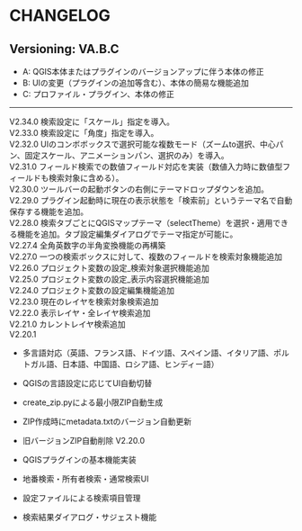 # CHANGELOG

## Versioning: VA.B.C
- A: QGIS本体またはプラグインのバージョンアップに伴う本体の修正
- B: UIの変更（プラグインの追加等含む）、本体の簡易な機能追加
- C: プロファイル・プラグイン、本体の修正

---
V2.34.0 検索設定に「スケール」指定を導入。  
V2.33.0 検索設定に「角度」指定を導入。  
V2.32.0 UIのコンボボックスで選択可能な複数モード（ズームto選択、中心パン、固定スケール、アニメーションパン、選択のみ）を導入。  
V2.31.0 フィールド検索での数値フィールド対応を実装（数値入力時に数値型フィールドも検索対象に含める）。  
V2.30.0 ツールバーの起動ボタンの右側にテーマドロップダウンを追加。   
V2.29.0 プラグイン起動時に現在の表示状態を「検索前」というテーマ名で自動保存する機能を追加。  
V2.28.0 検索タブごとにQGISマップテーマ（selectTheme）を選択・適用できる機能を追加。タブ設定編集ダイアログでテーマ指定が可能に。  
V2.27.4 全角英数字の半角変換機能の再構築  
V2.27.0 一つの検索ボックスに対して、複数のフィールドを検索対象機能追加  
V2.26.0 プロジェクト変数の設定_検索対象選択機能追加  
V2.25.0 プロジェクト変数の設定_表示内容選択機能追加  
V2.24.0 プロジェクト変数の設定編集機能追加  
V2.23.0 現在のレイヤを検索対象検索追加  
V2.22.0 表示レイヤ・全レイヤ検索追加  
V2.21.0 カレントレイヤ検索追加  
V2.20.1  
- 多言語対応（英語、フランス語、ドイツ語、スペイン語、イタリア語、ポルトガル語、日本語、中国語、ロシア語、ヒンディー語）  
- QGISの言語設定に応じてUI自動切替  
- create_zip.pyによる最小限ZIP自動生成
- ZIP作成時にmetadata.txtのバージョン自動更新
- 旧バージョンZIP自動削除
V2.20.0  
- QGISプラグインの基本機能実装
- 地番検索・所有者検索・通常検索UI
- 設定ファイルによる検索項目管理

- 検索結果ダイアログ・サジェスト機能
